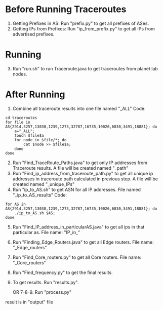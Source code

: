 Before Running Traceroutes
==========================
1. Getting Prefixes in AS: Run "prefix.py" to get all prefixes of ASes.
2. Getting IPs from Prefixes: Run "ip_from_prefix.py" to get all IPs from advertised prefixes.

Running
=======
3. Run "run.sh" to run Traceroute.java to get traceroutes from planet lab nodes.


After Running
=============
1. Combine all traceroute results into one file named "<AS>_ALL"
Code:
```
cd traceroutes
for file in AS{2914,3257,13030,1239,1273,32787,16735,10026,6830,3491,18881}; do
    a="_ALL";
    touch $file$a
 	for node in $file/*; do
        cat $node >> $file$a;
    done
done
```
2. Run "Find_TraceRoute_Paths.java" to get only IP addresses from Traceroute results. A file will be created named "<AS>_path"
2. Run "Find_ip_address_from_traceroute_path.py" to get all unique ip addresses in traceroute path calculated in previous step. A file will be created named "<AS>_unique_IPs"
4. Run "ip_to_AS.sh" to get ASN for all IP addresses. File named "<AS>_ip_to_AS_results"
Code:
```
for AS in AS{2914,3257,13030,1239,1273,32787,16735,10026,6830,3491,18881}; do
	./ip_to_AS.sh $AS;
done
```
5. Run "Find_IP_address_in_particularAS.java" to get all ips in that particular as. File name: "IP_in_<AS>"
6. Run "Finding_Edge_Routers.java" to get all Edge routers. File name: "<AS>_Edge_routers"



7. Run "Find_Core_routers.py" to get all Core routers. File name: "<AS>_Core_routers"
8. Run "Find_frequency.py" to get the final results.
9. To get results. Run "results.py".

	OR
7-8-9. Run "process.py"

result is in "output" file